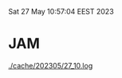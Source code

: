 Sat 27 May 10:57:04 EEST 2023
# JAM
<a href='./cache/202305/27_10.log'>./cache/202305/27_10.log</a>
